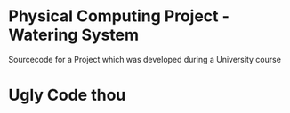 # Physical Computing Project - Watering System
Sourcecode for a Project which was developed during a University course

# Ugly Code thou
